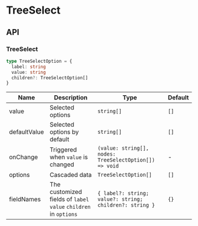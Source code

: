 # TreeSelect

<code src="./demos/demo1.tsx"></code>

## API

### TreeSelect

```typescript | pure
type TreeSelectOption = {
  label: string
  value: string
  children?: TreeSelectOption[]
}
```

| Name         | Description                                                      | Type                                                    | Default |
| ------------ | ---------------------------------------------------------------- | ------------------------------------------------------- | ------- |
| value        | Selected options                                                 | `string[]`                                              | `[]`    |
| defaultValue | Selected options by default                                      | `string[]`                                              | `[]`    |
| onChange     | Triggered when `value` is changed                                | `(value: string[], nodes: TreeSelectOption[]) => void`  | -       |
| options      | Cascaded data                                                    | `TreeSelectOption[]`                                    | `[]`    |
| fieldNames   | The customized fields of `label` `value` `children` in `options` | `{ label?: string; value?: string; children?: string }` | `{}`    |

